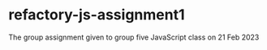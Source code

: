# refactory-js-assignment1
The group assignment given to group five JavaScript class on 21 Feb 2023 
